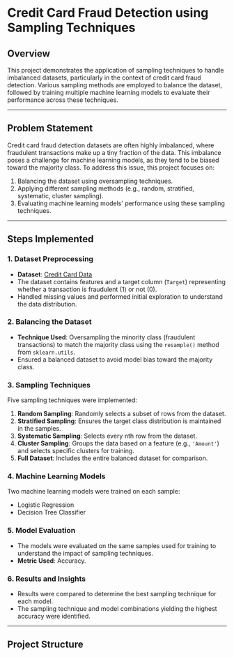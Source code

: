 # **Credit Card Fraud Detection using Sampling Techniques**

## **Overview**
This project demonstrates the application of sampling techniques to handle imbalanced datasets, particularly in the context of credit card fraud detection. Various sampling methods are employed to balance the dataset, followed by training multiple machine learning models to evaluate their performance across these techniques.

---

## **Problem Statement**
Credit card fraud detection datasets are often highly imbalanced, where fraudulent transactions make up a tiny fraction of the data. This imbalance poses a challenge for machine learning models, as they tend to be biased toward the majority class. To address this issue, this project focuses on:
1. Balancing the dataset using oversampling techniques.
2. Applying different sampling methods (e.g., random, stratified, systematic, cluster sampling).
3. Evaluating machine learning models' performance using these sampling techniques.

---

## **Steps Implemented**
### **1. Dataset Preprocessing**
- **Dataset**: [Credit Card Data](https://raw.githubusercontent.com/AnjulaMehto/Sampling_Assignment/main/Creditcard_data.csv)
- The dataset contains features and a target column (`Target`) representing whether a transaction is fraudulent (1) or not (0).
- Handled missing values and performed initial exploration to understand the data distribution.

### **2. Balancing the Dataset**
- **Technique Used**: Oversampling the minority class (fraudulent transactions) to match the majority class using the `resample()` method from `sklearn.utils`.
- Ensured a balanced dataset to avoid model bias toward the majority class.

### **3. Sampling Techniques**
Five sampling techniques were implemented:
1. **Random Sampling**: Randomly selects a subset of rows from the dataset.
2. **Stratified Sampling**: Ensures the target class distribution is maintained in the samples.
3. **Systematic Sampling**: Selects every nth row from the dataset.
4. **Cluster Sampling**: Groups the data based on a feature (e.g., `'Amount'`) and selects specific clusters for training.
5. **Full Dataset**: Includes the entire balanced dataset for comparison.

### **4. Machine Learning Models**
Two machine learning models were trained on each sample:
- Logistic Regression
- Decision Tree Classifier

### **5. Model Evaluation**
- The models were evaluated on the same samples used for training to understand the impact of sampling techniques.
- **Metric Used**: Accuracy.

### **6. Results and Insights**
- Results were compared to determine the best sampling technique for each model.
- The sampling technique and model combinations yielding the highest accuracy were identified.

---

## **Project Structure**
